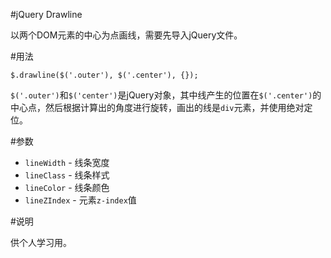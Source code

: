 #jQuery Drawline

以两个DOM元素的中心为点画线，需要先导入jQuery文件。

#用法

```
$.drawline($('.outer'), $('.center'), {});
```

`$('.outer')`和`$('center')`是jQuery对象，其中线产生的位置在`$('.center')`的中心点，然后根据计算出的角度进行旋转，画出的线是`div`元素，并使用绝对定位。

#参数

* `lineWidth` - 线条宽度
* `lineClass` - 线条样式
* `lineColor` - 线条颜色
* `lineZIndex` - 元素`z-index`值

#说明

供个人学习用。